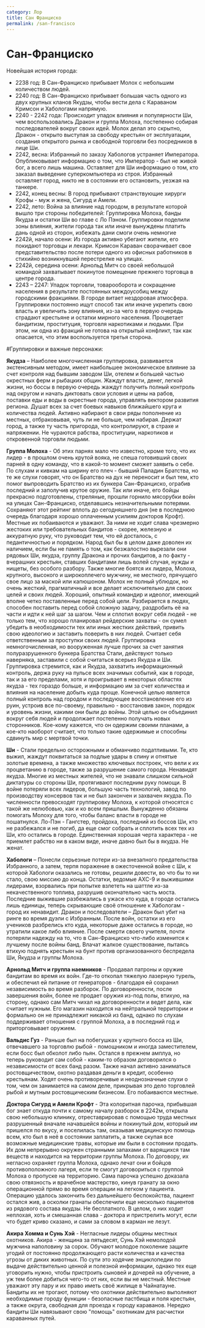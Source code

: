 ```yaml
---
category: Лор
title: Сан Франциско
permalink: /san-francisco
---
```


# Сан-Франциско

Новейшая история города:

- 2238 год: В Сан-Франциско прибывает Молох с небольшим количеством людей.
- 2240 год: В Сан-Франциско прибывает большая часть одного из двух крупных кланов Якудзы, чтобы вести дела с Караваном Кримсон и Хабологами напрямую.
- 2240 - 2242 года: Происходит упадок влияния и популярности Ши, чем воспользовались Дракон и группа Молоха, постепенно собирая последователей вокруг своих идей. Молох делал это скрытно, Дракон - открыто выступая за свободу крестьян от эксплуатации, создания открытого рынка и свободной торговли без посредников в лице Ши.
- 2242, весна: Избранный по заказу Хабологов устраняет Императора. Опубликовывает информацию о том, что Император - был не живой бог, а всего лишь машина. Оставляет для Ши информацию о том, кто заказал выведение суперкомпьютера из строя. Избранный оставляет город, никто не в состоянии его остановить, уезжая на танкере.
- 2242, конец весны: В город прибывают странствующие хирурги Крофы - муж и жена, Сигурд и Амели.
- 2242, лето: Война за влияние над городом, в результате которой вышло три стороны победителей: Группировка Молоха, банды Якудза и остатки Ши во главе с Ло Пэном. Группировки поделили зоны влияния, жители города так или иначе вынуждены платить дань одной из сторон, избежать дани смоги очень немногие
- 2242й, начало осени: Из города активно убегают жители, его покидают торговцы и лекари. Кримсон Караван сворачивает свое представительство после потери одного из офисных работников в стихийно возникнувшей перестрелке на улицах.
- 2242й, середина осени: Арнольд Митч со своей небольшой командой захватывает покинутое помещение прежнего торговца в центре города.
- 2243 – 2247: Упадок торговли, товарооборота и сокращение населения в результате постоянных междоусобиц между городскими фракциями. В городе витает нездоровая атмосфера. Группировки постоянно ищут способ так или иначе укрепить свою власть и увеличить зону влияния, из-за чего в первую очередь страдают крестьяне и остатки мирного населения. Процветает бандитизм, проституция, торговля наркотиками и людьми. При этом, ни одна из фракций не готова на открытый конфликт, так как опасается, что этим воспользуется третья сторона.

#Группировки и важные персонажи:

**Якудза** – Наиболее многочисленная группировка, развивается экстенсивным методом, имеет наибольшее экономическое влияние за счет контроля над бывшим заводом Ши, отелем и большей частью окрестных ферм и рыбацких общин. Жаждут власти, денег, легкой жизни, но боссы в первую очередь жаждут получить полный контроль над округом и начать диктовать свои условия и цены на рабов, поставки еды и воды в окрестные города, управлять вектором развития региона. Душат всех за счет боевых навыков ближайшего круга и количества людей. Активно набирают в свои ряды пополнение из местных, отбраковывая, чуть ли не больше, чем набирая. Держат город, а также ту часть пригорода, что контролируют, в страхе и напряжении. Не чураются рабства, проституции, наркотиков и откровенной торговли людьми.

**Группа Молоха** - Об этих парнях мало что известно, кроме того, что их лидер - в прошлом очень крутой вояка, не спеша готовивший своих парней в одну команду, что в какой-то момент сможет заявить о себе. По слухам и кивкам на ширину его плеч - бывший Паладин Братства, но те же слухи говорят, что он Братство на дух не переносит и был тем, кто помог выпроводить Братство из их бункера Сан-Франциско, ограбив последний и заполучив крутое оружие. Так или иначе, его бойцы прекрасно подготовлены, стреляные, прошли горнило мясорубки войн на улицах Сан-Франциско, отделавшись незначительными потерями. Сохраняют этот рейтинг вплоть до сегодняшнего дня (не в последнюю очередь благодаря хорошо оплаченным усилиям докторов Крофт). Местные их побаиваются и уважают. За ними не ходит слава чрезмерно жестоких или требовательных бандитов - скорее, железную и аккуратную руку, что руководит тем, что ей досталось, с педантичностью и порядком. Народ был бы в целом даже доволен их наличием, если бы не память о том, как безжалостно вырезали они рядовых Ши, якудза, группу Дракона и прочих бандитов, а по факту - вчерашних крестьян, ставших бандитами лишь волей случая, нужды и нищеты, без особого разбору. Также многие боятся их лидера, Молоха, крупного, высокого и широкоплечего мужчину, не местного, прячущего свое лицо за маской или капюшоном. Молох не полный ублюдок, но очень жесткий, прагматичный и все делает исключительно для своих целей и своих людей. Хороший, опытный командир и идеолог, имеющий вполне четко поставленные перед собой цели. Разбирается в людях, способен поставить перед собой сложную задачу, раздробить её на части и идти к ней шаг за шагом. Чем и сплотил вокруг себя людей - не только тем, что хорошо планировал рейдерские захваты - он сумел убедить в необходимости тех или иных жестких действий, привить свою идеологию и заставить поверить в них людей. Считает себя ответственным за проступки своих людей. Группировка немногочисленная, но вооруженная лучше прочих за счет занятия полуразрушенного бункера Братства Стали, действуют только наверняка, заставили с собой считаться всерьез Якудза и Ши. Группировка стремится, как и Якудза, захватить информационный контроль, держа руку на пульсе всех значимых событий, как в городе, так и за его пределами, хотя и проигрывает в некоторых областях якудза - тех гораздо больше, и информацию им за счет количества и влияния на население добыть куда проще. Конечной целью является полный контроль над городом и последующее восстановление его из руин, устроив все по-своему, правильно - восстановив закон, порядок и уровень жизни, какими они были до войны. Этой целью он объединил вокруг себя людей и продолжает постепенно получать новых сторонников. Кое-кому кажется, что он одержим своими планами, а кое-кто наоборот считает, что только такие одержимые и способны сдвинуть мир с мертвой точки.

**Ши** - Стали предельно осторожными и обманчиво податливыми. Те, кто выжил, жаждут поквитаться за подлые удары в спину и отнятые золотые времена, а также множество ключевых построек, что вели к их процветанию в городе, также за разрушение самого города. Ненавидят якудза. Многие из местных жителей, что не знавали слишком сильной диктатуры со стороны Ши, протягивают последним руку помощи. В войне потеряли всех лидеров, большую часть технологий, завод по производству консервов так и не был закончен и захвачен якудза. По численности превосходят группировку Молоха, к которой относятся с такой же нелюбовью, как и ко всем пришлым. Вынужденно обязаны помогать Молоху для того, чтобы баланс власти в городе не пошатнулся. Ло-Пэн - Гангстер, пройдоха, последний из боссов Ши, кто не разбежался и не погиб, да еще смог собрать и сплотить всех тех из Ши, кто остались в городе. Единственная хорошая черта характера - не приемлет рабство ни в каком виде, иначе давно был бы в якудза. Не женат.

**Хабологи** – Понесли серьезные потери из-за внезапного предательства Избранного, а затем, терпя поражение в ожесточенной войне с Ши, к которой Хабологи оказались не готовы, решили довести, во что бы то ни стало, свою миссию до конца. Остатки, ведомые АХС-9 и выжившими лидерами, взорвались при попытке взлететь на шаттле из-за некачественного топлива, разрушив окончательно часть моста. Последние выжившие разбежались в ужасе кто куда, в городе остались лишь единицы, теперь скрывающие своё отношение к Хабологам - город их ненавидит.
Дракон и последователи – Дракон был убит на ринге во время дуэли с Избранным. После войн, остатки из его учеников разбрелись кто куда, некоторые даже остались в городе, но утратили какое либо влияние. После смерти своего учителя, почти потеряли надежду на то, что в Сан-Франциско что-либо изменится к лучшему после войны банд. Влачат жалкое существование, пытаясь втихую поднять крестьян на бунт против организованного беспредела Ши, Якудза и группы Молоха.

**Арнольд Митч и группа наемников** - Продавал патроны и оружие бандитам во время их войн. Где-то откопал тяжелую лазерную турель, и обеспечил ей питание от генераторов - благодаря ей сохранил независимость во время разборок. По договоренности, после завершения войн, более не продает оружия из-под полы, втихую, на сторону, однако сам Митч чихал на договоренности и ведет дела, как считает нужным. Его магазин находится на нейтральной территории и формально он не принадлежит никакой из банд, однако по слухам поддерживает отношения с группой Молоха, а в последний год и приторговывает оружием.

**Вальдис Гуз** - Раньше был на побегушках у крупного босса из Ши, отвечавшего за торговлю рыбой - помощником и иногда заместителем, если босс был обколот либо пьян. Остался в прежнем амплуа, но теперь руководит сам собой - каким-то образом договорился о независимости от всех банд разом. Также начал активно заниматься ростовщичеством, охотно раздавая деньги в кредит, особенно крестьянам. Ходят очень противоречивые и неоднозначные слухи о том, чем он занимается на самом деле, прикрывая это дело торговлей рыбой и мутным ростовщическим бизнесом. Его побаиваются местные.

**Доктора Сигурд и Амели Крофт** - Эта колоритная парочка, прибывшая бог знает откуда почти к самому началу разборок в 2242м, открыла свою небольшую клинику, отреставрировав с помощью труда местных разрушенный вначале начавшейся войны и покинутый дом, который им пришелся по вкусу, и поселилась там, оказывая медицинскую помощь всем, кто был в неё в состоянии заплатить, а также скупая все возможные медицинские травы, которые им были в состоянии продать. Их дом непрерывно окружен странными запахами от варящихся там веществ и находится на территории группы Молоха. По договору, их негласно охраняет группа Молоха, однако лечат они и бойцов противоположного лагеря, если те смогут договориться с группой Молоха о пропуске на территорию. Сама парочка успешно доказала свою отвязность и врачебное мастерство, кинув гранату за окно операционной прямо во время операции на легком у пациента. Операцию удалось закончить без дальнейшего беспокойства, пациент остался жив, а осколки гранаты обеспечили еще несколько пациентов из рядового состава якудзы. Не бесплатного. В целом, о них ходит неплохая, хоть и смешанная слава - доктора и пристрелить могут, если что будет криво сказано, и сами за словом в карман не лезут.

**Акира Хомма и Сунь Хэй** - Негласные лидеры общины местных охотников. Акира - женщина за пятьдесят, Сунь Хэй немолодой мужчина наполовину за сорок. Обучают молодое поколение защите угодий от постоянно продолжающего расти количества и качества угрозы от диких животных. По сути это ходячие энциклопедии по выдаче действительно ценной и полезной информации, однако тех еще уговорить нужно, чтобы пристроить сыновей и дочерей на обучение, а уж тем более добиться чего-то от них, если вы не местный. Местные уважают эту пару и их право иметь своё жилище в Чайнатауне. Бандиты их не трогают, потому что охотники действительно выполняют необходимые городу функции - безопасные пастбища и поля крестьян, а также округа, свободная для проезда к городу караванов. Нередко бандиты Ши навязывают свою "помощь" охотникам для расчистки караванных путей.
